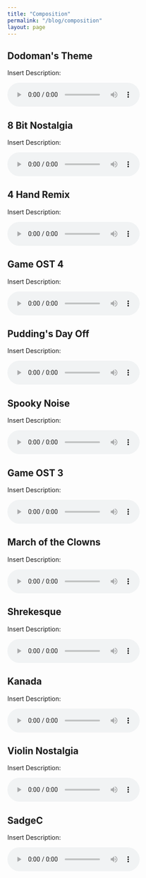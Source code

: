```yaml
---
title: "Composition"
permalink: "/blog/composition"
layout: page
---
```


## Dodoman's Theme

Insert Description:

<audio controls>
  <source src="/assets/audio/dodoman_theme.mp3" type="audio/mpeg">
  Your browser does not support the audio element.
</audio>

## 8 Bit Nostalgia

Insert Description:

<audio controls>
  <source src="/assets/audio/8_bit_nostalgia.mp3" type="audio/mpeg">
  Your browser does not support the audio element.
</audio>

## 4 Hand Remix

Insert Description:

<audio controls>
  <source src="/assets/audio/4hand_remix.mp3" type="audio/mpeg">
  Your browser does not support the audio element.
</audio>

## Game OST 4

Insert Description:

<audio controls>
  <source src="/assets/audio/Game_OST_4.mp3" type="audio/mpeg">
  Your browser does not support the audio element.
</audio>

## Pudding's Day Off

Insert Description:

<audio controls>
  <source src="/assets/audio/Puddings_day_off.mp3" type="audio/mpeg">
  Your browser does not support the audio element.
</audio>

## Spooky Noise

Insert Description:

<audio controls>
  <source src="/assets/audio/Spooky_noise.mp3" type="audio/mpeg">
  Your browser does not support the audio element.
</audio>

## Game OST 3

Insert Description:

<audio controls>
  <source src="/assets/audio/Game_OST_3.mp3" type="audio/mpeg">
  Your browser does not support the audio element.
</audio>

## March of the Clowns

Insert Description:

<audio controls>
  <source src="/assets/audio/March_of_the_clowns.mp3" type="audio/mpeg">
  Your browser does not support the audio element.
</audio>

## Shrekesque

Insert Description:

<audio controls>
  <source src="/assets/audio/shrekesque.mp3" type="audio/mpeg">
  Your browser does not support the audio element.
</audio>

## Kanada

Insert Description:

<audio controls>
  <source src="/assets/audio/Kanada.mp3" type="audio/mpeg">
  Your browser does not support the audio element.
</audio>

## Violin Nostalgia

Insert Description:

<audio controls>
  <source src="/assets/audio/violin_nostalgia.mp3" type="audio/mpeg">
  Your browser does not support the audio element.
</audio>

## SadgeC

Insert Description:

<audio controls>
  <source src="/assets/audio/sadgeC.mp3" type="audio/mpeg">
  Your browser does not support the audio element.
</audio>
